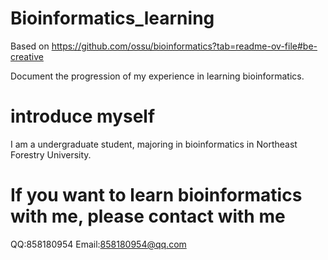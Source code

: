 # Bioinformatics_learning
Based on https://github.com/ossu/bioinformatics?tab=readme-ov-file#be-creative

Document the progression of my experience in learning bioinformatics.

# introduce myself
I am a undergraduate student, majoring in bioinformatics in Northeast Forestry University.


# 




# If you want to learn bioinformatics with me, please contact with me
QQ:858180954
Email:858180954@qq.com



